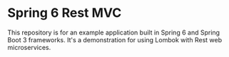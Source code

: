# Spring 6 Rest MVC

This repository is for an example application built in Spring 6 and Spring Boot 3 frameworks.
It's a demonstration for using Lombok with Rest web microservices.

